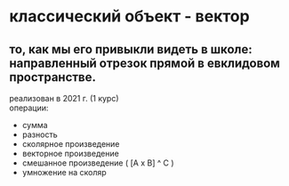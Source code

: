# классический объект - вектор 
то, как мы его привыкли видеть в школе: направленный отрезок прямой в евклидовом пространстве.
--
реализован в 2021 г. (1 курс)
<br>
операции:
* сумма
* разность
* сколярное произведение
* векторное произведение
* смешанное произведение ( [A x B] ^ C ) 
* умножение на сколяр
